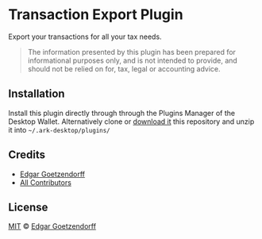 # Transaction Export Plugin

Export your transactions for all your tax needs.

> The information presented by this plugin has been prepared for informational purposes only, and is not intended to provide, and should not be relied on for, tax, legal or accounting advice.

## Installation

Install this plugin directly through through the Plugins Manager of the Desktop Wallet. Alternatively clone or [download it](https://github.com/dated/transaction-export-plugin/archive/master.zip) this repository and unzip it into `~/.ark-desktop/plugins/`

## Credits

- [Edgar Goetzendorff](https://github.com/dated)
- [All Contributors](../../contributors)

## License

[MIT](LICENSE) © [Edgar Goetzendorff](https://github.com/dated)
